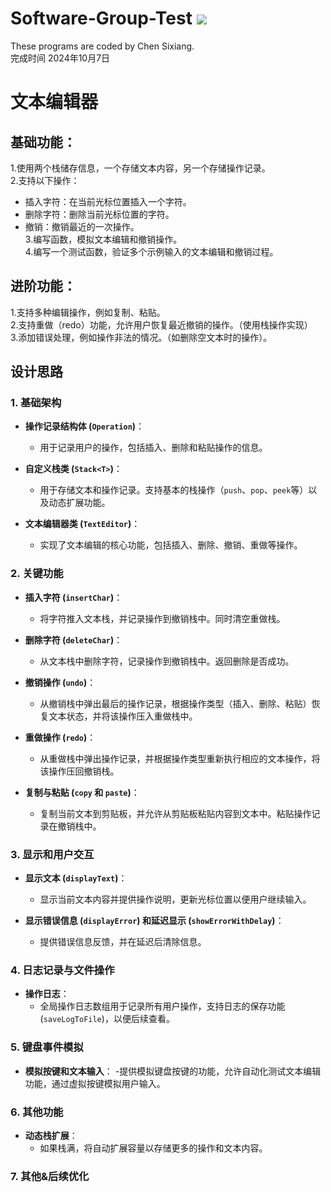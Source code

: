 # Software-Group-Test ![](https://komarev.com/ghpvc/?username=Chen-dll)
These programs are coded by Chen Sixiang.   
完成时间 2024年10月7日 
# 文本编辑器
## 基础功能：
1.使用两个栈储存信息，一个存储文本内容，另一个存储操作记录。  
2.支持以下操作：  
  - 插入字符：在当前光标位置插入一个字符。  
  - 删除字符：删除当前光标位置的字符。  
  - 撤销：撤销最近的一次操作。  
3.编写函数，模拟文本编辑和撤销操作。  
4.编写一个测试函数，验证多个示例输入的文本编辑和撤销过程。  
## 进阶功能：
1.支持多种编辑操作，例如复制、粘贴。	  
2.支持重做（redo）功能，允许用户恢复最近撤销的操作。（使用栈操作实现）  
3.添加错误处理，例如操作非法的情况。（如删除空文本时的操作）。  

## 设计思路

### 1. **基础架构**
- **操作记录结构体 (`Operation`)**：
  - 用于记录用户的操作，包括插入、删除和粘贴操作的信息。

- **自定义栈类 (`Stack<T>`)**：
  - 用于存储文本和操作记录。支持基本的栈操作（`push`、`pop`、`peek`等）以及动态扩展功能。

- **文本编辑器类 (`TextEditor`)**：
  - 实现了文本编辑的核心功能，包括插入、删除、撤销、重做等操作。

### 2. **关键功能**
- **插入字符 (`insertChar`)**：
  - 将字符推入文本栈，并记录操作到撤销栈中。同时清空重做栈。

- **删除字符 (`deleteChar`)**：
  - 从文本栈中删除字符，记录操作到撤销栈中。返回删除是否成功。

- **撤销操作 (`undo`)**：
  - 从撤销栈中弹出最后的操作记录，根据操作类型（插入、删除、粘贴）恢复文本状态，并将该操作压入重做栈中。

- **重做操作 (`redo`)**：
  - 从重做栈中弹出操作记录，并根据操作类型重新执行相应的文本操作，将该操作压回撤销栈。

- **复制与粘贴 (`copy` 和 `paste`)**：
  - 复制当前文本到剪贴板，并允许从剪贴板粘贴内容到文本中。粘贴操作记录在撤销栈中。

### 3. **显示和用户交互**
- **显示文本 (`displayText`)**：
  - 显示当前文本内容并提供操作说明，更新光标位置以便用户继续输入。

- **显示错误信息 (`displayError`) 和延迟显示 (`showErrorWithDelay`)**：
  - 提供错误信息反馈，并在延迟后清除信息。

### 4. **日志记录与文件操作**
- **操作日志**：
  - 全局操作日志数组用于记录所有用户操作，支持日志的保存功能 (`saveLogToFile`)，以便后续查看。

### 5. **键盘事件模拟**
- **模拟按键和文本输入**：
  -提供模拟键盘按键的功能，允许自动化测试文本编辑功能，通过虚拟按键模拟用户输入。

### 6. **其他功能**
- **动态栈扩展**：
  - 如果栈满，将自动扩展容量以存储更多的操作和文本内容。

### 7. **其他&后续优化**

